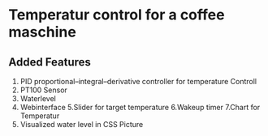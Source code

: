 # Temperatur control for  a coffee maschine

 ## Added Features 
1. PID proportional–integral–derivative controller for temperature Controll
2. PT100 Sensor
3. Waterlevel
4. Webinterface
5.Slider for target temperature
6.Wakeup timer
7.Chart for Temperatur
8. Visualized water level in CSS Picture
